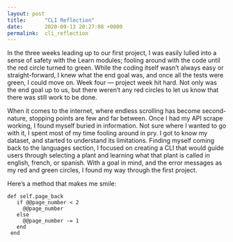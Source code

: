 ```yaml
---
layout: post
title:      "CLI Reflection"
date:       2020-09-13 20:27:08 +0000
permalink:  cli_reflection
---
```



In the three weeks leading up to our first project, I was easily lulled into a sense of safety with the Learn modules; fooling around with the code until the red circle turned to green. While the coding itself wasn’t always easy or straight-forward, I knew what the end goal was, and once all the tests were green, I could move on. Week four — project week hit hard. Not only was the end goal up to us, but there weren’t any red circles to let us know that there was still work to be done. 

When it comes to the internet, where endless scrolling has become second-nature, stopping points are few and far between. Once I had my API scrape working, I found myself buried in information. Not sure where I wanted to go with it, I spent most of my time fooling around in pry. I got to know my dataset, and started to understand its limitations. Finding myself coming back to the languages section, I focused on creating a CLI that would guide users through selecting a plant and learning what that plant is called in english, french, or spanish. With a goal in mind, and the error messages as my red and green circles, I found my way through the first project.

Here’s a method that makes me smile:

```
def self.page_back
   if @@page_number < 2
     @@page_number
   else
     @@page_number -= 1
   end
 end
 ```

